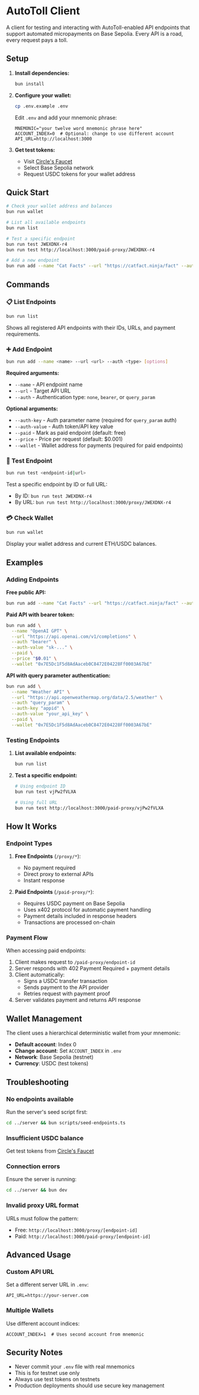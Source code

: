 # AutoToll Client

A client for testing and interacting with AutoToll-enabled API endpoints that support automated micropayments on Base Sepolia. Every API is a road, every request pays a toll.

## Setup

1. **Install dependencies:**
   ```bash
   bun install
   ```

2. **Configure your wallet:**
   ```bash
   cp .env.example .env
   ```
   
   Edit `.env` and add your mnemonic phrase:
   ```env
   MNEMONIC="your twelve word mnemonic phrase here"
   ACCOUNT_INDEX=0  # Optional: change to use different account
   API_URL=http://localhost:3000
   ```

3. **Get test tokens:**
   - Visit [Circle's Faucet](https://faucet.circle.com/)
   - Select Base Sepolia network
   - Request USDC tokens for your wallet address

## Quick Start

```bash
# Check your wallet address and balances
bun run wallet

# List all available endpoints
bun run list

# Test a specific endpoint
bun run test JWEXDNX-r4
bun run test http://localhost:3000/paid-proxy/JWEXDNX-r4

# Add a new endpoint
bun run add --name "Cat Facts" --url "https://catfact.ninja/fact" --auth "none"
```

## Commands

### 📋 List Endpoints
```bash
bun run list
```
Shows all registered API endpoints with their IDs, URLs, and payment requirements.

### ➕ Add Endpoint
```bash
bun run add --name <name> --url <url> --auth <type> [options]
```

**Required arguments:**
- `--name` - API endpoint name
- `--url` - Target API URL
- `--auth` - Authentication type: `none`, `bearer`, or `query_param`

**Optional arguments:**
- `--auth-key` - Auth parameter name (required for `query_param` auth)
- `--auth-value` - Auth token/API key value
- `--paid` - Mark as paid endpoint (default: free)
- `--price` - Price per request (default: $0.001)
- `--wallet` - Wallet address for payments (required for paid endpoints)

### 🧪 Test Endpoint
```bash
bun run test <endpoint-id|url>
```

Test a specific endpoint by ID or full URL:
- By ID: `bun run test JWEXDNX-r4`
- By URL: `bun run test http://localhost:3000/proxy/JWEXDNX-r4`

### 💳 Check Wallet
```bash
bun run wallet
```
Display your wallet address and current ETH/USDC balances.

## Examples

### Adding Endpoints

**Free public API:**
```bash
bun run add --name "Cat Facts" --url "https://catfact.ninja/fact" --auth "none"
```

**Paid API with bearer token:**
```bash
bun run add \
  --name "OpenAI GPT" \
  --url "https://api.openai.com/v1/completions" \
  --auth "bearer" \
  --auth-value "sk-..." \
  --paid \
  --price "$0.01" \
  --wallet "0x7E5Dc1F5d8AdAaceb0C8472E04228Ff0003A67bE"
```

**API with query parameter authentication:**
```bash
bun run add \
  --name "Weather API" \
  --url "https://api.openweathermap.org/data/2.5/weather" \
  --auth "query_param" \
  --auth-key "appid" \
  --auth-value "your_api_key" \
  --paid \
  --wallet "0x7E5Dc1F5d8AdAaceb0C8472E04228Ff0003A67bE"
```

### Testing Endpoints

1. **List available endpoints:**
   ```bash
   bun run list
   ```

2. **Test a specific endpoint:**
   ```bash
   # Using endpoint ID
   bun run test vjPw2fVLXA
   
   # Using full URL
   bun run test http://localhost:3000/paid-proxy/vjPw2fVLXA
   ```

## How It Works

### Endpoint Types

1. **Free Endpoints** (`/proxy/*`):
   - No payment required
   - Direct proxy to external APIs
   - Instant response

2. **Paid Endpoints** (`/paid-proxy/*`):
   - Requires USDC payment on Base Sepolia
   - Uses x402 protocol for automatic payment handling
   - Payment details included in response headers
   - Transactions are processed on-chain

### Payment Flow

When accessing paid endpoints:

1. Client makes request to `/paid-proxy/endpoint-id`
2. Server responds with 402 Payment Required + payment details
3. Client automatically:
   - Signs a USDC transfer transaction
   - Sends payment to the API provider
   - Retries request with payment proof
4. Server validates payment and returns API response

## Wallet Management

The client uses a hierarchical deterministic wallet from your mnemonic:

- **Default account**: Index 0
- **Change account**: Set `ACCOUNT_INDEX` in `.env`
- **Network**: Base Sepolia (testnet)
- **Currency**: USDC (test tokens)

## Troubleshooting

### No endpoints available
Run the server's seed script first:
```bash
cd ../server && bun scripts/seed-endpoints.ts
```

### Insufficient USDC balance
Get test tokens from [Circle's Faucet](https://faucet.circle.com/)

### Connection errors
Ensure the server is running:
```bash
cd ../server && bun dev
```

### Invalid proxy URL format
URLs must follow the pattern:
- Free: `http://localhost:3000/proxy/[endpoint-id]`
- Paid: `http://localhost:3000/paid-proxy/[endpoint-id]`

## Advanced Usage

### Custom API URL
Set a different server URL in `.env`:
```env
API_URL=https://your-server.com
```

### Multiple Wallets
Use different account indices:
```env
ACCOUNT_INDEX=1  # Uses second account from mnemonic
```

## Security Notes

- Never commit your `.env` file with real mnemonics
- This is for testnet use only
- Always use test tokens on testnets
- Production deployments should use secure key management
